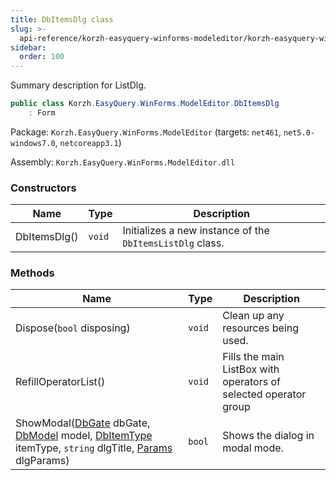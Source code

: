 ```yaml
---
title: DbItemsDlg class
slug: >-
  api-reference/korzh-easyquery-winforms-modeleditor/korzh-easyquery-winforms-modeleditor-namespace/dbitemsdlg-class
sidebar:
  order: 100
---
```


Summary description for ListDlg.
```csharp
public class Korzh.EasyQuery.WinForms.ModelEditor.DbItemsDlg
    : Form

```
Package: `Korzh.EasyQuery.WinForms.ModelEditor` (targets: `net461`, `net5.0-windows7.0`, `netcoreapp3.1`)

Assembly: `Korzh.EasyQuery.WinForms.ModelEditor.dll`

### Constructors

| Name | Type | Description | 
| --- | --- | --- | 
| DbItemsDlg() | `void` | Initializes a new instance of the `DbItemsListDlg` class. | 


### Methods

| Name | Type | Description | 
| --- | --- | --- | 
| Dispose(`bool` disposing) | `void` | Clean up any resources being used. | 
| RefillOperatorList() | `void` | Fills the main ListBox with operators of selected operator group | 
| ShowModal([DbGate](///easyquery/docs/api-reference/korzh-easyquery-db/korzh-easyquery-db-namespace/dbgate-class) dbGate, [DbModel](///easyquery/docs/api-reference/korzh-easyquery-db/korzh-easyquery-db-namespace/dbmodel-class) model, [DbItemType](///easyquery/docs/api-reference/korzh-easyquery-winforms-modeleditor/korzh-easyquery-winforms-modeleditor-namespace/dbitemtype-enum) itemType, `string` dlgTitle, [Params](///easyquery/docs/api-reference/korzh-easyquery-winforms-modeleditor/korzh-easyquery-winforms-modeleditor-namespace/dbitemsdlg-params-class) dlgParams) | `bool` | Shows the dialog in modal mode. |
